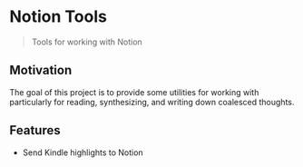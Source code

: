 Notion Tools
================

<!-- WARNING: THIS FILE WAS AUTOGENERATED! DO NOT EDIT! -->

> Tools for working with Notion

## Motivation

The goal of this project is to provide some utilities for working with
particularly for reading, synthesizing, and writing down coalesced
thoughts.

## Features

- Send Kindle highlights to Notion
